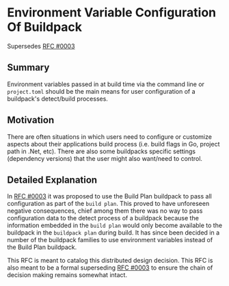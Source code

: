 # Environment Variable Configuration Of Buildpack
Supersedes [RFC #0003](https://github.com/paketo-buildpacks/rfcs/blob/main/text/0003-replace-buildpack-yml.md)

## Summary

Environment variables passed in at build time via the command line or
`project.toml` should be the main means for user configuration of a buildpack's
detect/build processes.

## Motivation

There are often situations in which users need to configure or customize
aspects about their applications build process (i.e. build flags in Go, project
path in .Net, etc). There are also some buildpacks specific settings
(dependency versions) that the user might also want/need to control.

## Detailed Explanation

In [RFC #0003](https://github.com/paketo-buildpacks/rfcs/blob/main/text/0003-replace-buildpack-yml.md)
it was proposed to use the Build Plan buildpack to pass all configuration as
part of the `build plan`. This proved to have unforeseen negative consequences,
chief among them there was no way to pass configuration data to the detect
process of a buildpack because the information embedded in the `build plan`
would only become available to the buildpack in the `buildpack plan` during
build. It has since been decided in a number of the buildpack families to use
environment variables instead of the Build Plan buildpack.

This RFC is meant to catalog this distributed design decision. This RFC is also
meant to be a formal superseding [RFC #0003](https://github.com/paketo-buildpacks/rfcs/blob/main/text/0003-replace-buildpack-yml.md)
to ensure the chain of decision making remains somewhat intact.
